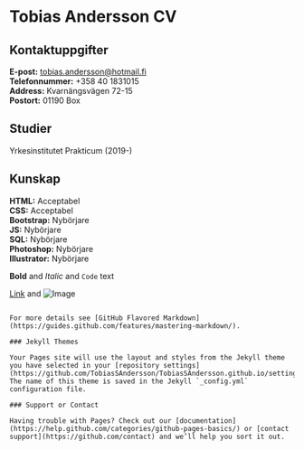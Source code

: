# Tobias Andersson CV

## Kontaktuppgifter

**E-post:** tobias.andersson@hotmail.fi <br>
**Telefonnummer:** +358 40 1831015 <br>
**Address:** Kvarnängsvägen 72-15 <br>
**Postort:** 01190 Box <br>

## Studier

Yrkesinstitutet Prakticum (2019-)

## Kunskap

**HTML:** Acceptabel <br>
**CSS:** Acceptabel <br>
**Bootstrap:** Nybörjare <br>
**JS:** Nybörjare <br>
**SQL:** Nybörjare <br>
**Photoshop:** Nybörjare <br>
**Illustrator:** Nybörjare <br>


**Bold** and _Italic_ and `Code` text

[Link](url) and ![Image](src)
```

For more details see [GitHub Flavored Markdown](https://guides.github.com/features/mastering-markdown/).

### Jekyll Themes

Your Pages site will use the layout and styles from the Jekyll theme you have selected in your [repository settings](https://github.com/TobiasSAndersson/TobiasSAndersson.github.io/settings). The name of this theme is saved in the Jekyll `_config.yml` configuration file.

### Support or Contact

Having trouble with Pages? Check out our [documentation](https://help.github.com/categories/github-pages-basics/) or [contact support](https://github.com/contact) and we’ll help you sort it out.
